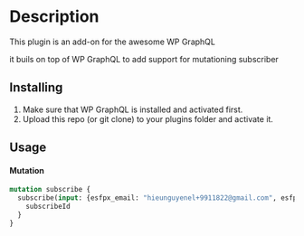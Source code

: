 # Description

This plugin is an add-on for the awesome WP GraphQL

it buils on top of  WP GraphQL to add support for mutationing subscriber

## Installing

1. Make sure that WP GraphQL is installed and activated first.
2. Upload this repo (or git clone) to your plugins folder and activate it.

## Usage

#### Mutation

```graphql
mutation subscribe {
  subscribe(input: {esfpx_email: "hieunguyenel+9911822@gmail.com", esfpx_name: "hieu nguyen", esfpx_lists: "3379fa33bf96"}) {
    subscribeId
  }
}
```

